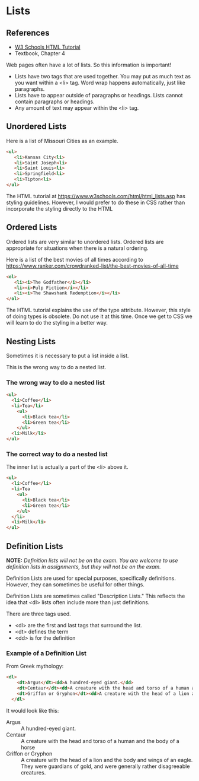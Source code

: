 # Lists

## References

* [W3 Schools HTML Tutorial](https://www.w3schools.com/html/html_lists.asp)
* Textbook, Chapter 4

Web pages often have a lot of lists.  So this information is important!

* Lists have two tags that are used together. You may put as much text as you want within a &lt;li&gt; tag.  Word wrap happens automatically, just like paragraphs.
* Lists have to appear outside of paragraphs or headings.  Lists cannot contain paragraphs or headings.
* Any amount of text may appear within the &lt;li&gt; tag.

## Unordered Lists

Here is a list of Missouri Cities as an example.

```html
<ul>
   <li>Kansas City<li>
   <li>Saint Joseph<li>
   <li>Saint Louis<li>
   <li>Springfield<li>
   <li>Tipton<li>
</ul>
```

The HTML tutorial at https://www.w3schools.com/html/html_lists.asp has styling guidelines.  However, I would prefer to do these in CSS rather than incorporate the styling directly to the HTML

## Ordered Lists

Ordered lists are very similar to unordered lists.  Ordered lists are appropriate for situations when there is a natural ordering.

Here is a list of the best movies of all times according to https://www.ranker.com/crowdranked-list/the-best-movies-of-all-time

```html
<ol>
   <li><i>The Godfather</i></li>
   <li><i>Pulp Fiction</i></li>
   <li><i>The Shawshank Redemption</i></li>
</ol>
```

The HTML tutorial explains the use of the type attribute.  However, this style of doing types is obsolete.  Do not use it at this time.  Once we get to CSS we will learn to do the styling in a better way.

## Nesting Lists

Sometimes it is necessary to put a list inside a list.

This is the wrong way to do a nested list.  

### The wrong way to do a nested list

```html
<ul>
  <li>Coffee</li>
  <li>Tea</li>
    <ul>
      <li>Black tea</li>
      <li>Green tea</li>
    </ul>
  <li>Milk</li>
</ul>
```

### The correct way to do a nested list

The inner list is actually a part of the &lt;li&gt; above it.

```html
<ul>
  <li>Coffee</li>
  <li>Tea
    <ul>
      <li>Black tea</li>
      <li>Green tea</li>
    </ul>
  </li>
  <li>Milk</li>
</ul>
```

## Definition Lists

**NOTE:**  *Definition lists will not be on the exam.  You are welcome to use definition lists in assignments, but they will not be on the exam.*

Definition Lists are used for special purposes, specifically definitions.  However, they can sometimes be useful for other things.

Definition Lists are sometimes called "Description Lists."  This reflects the idea that &lt;dl&gt; lists often include more than just definitions.

There are three tags used.

* &lt;dl&gt; are the first and last tags that surround the list.
* &lt;dt&gt; defines the term
* &lt;dd&gt; is for the definition

### Example of a Definition List

From Greek mythology:

```html
<dl>
    <dt>Argus</dt><dd>A hundred-eyed giant.</dd>
    <dt>Centaur</dt><dd>A creature with the head and torso of a human and the body of a horse</dd>
    <dt>Griffon or Gryphon</dt><dd>A creature with the head of a lion and the body and wings of an eagle.  They were guardians of gold, and were generally rather disagreeable creatures.</dd>
  </dl>
```

It would look like this:

<dl>
    <dt>Argus</dt><dd>A hundred-eyed giant.</dd>
    <dt>Centaur</dt><dd>A creature with the head and torso of a human and the body of a horse</dd>
    <dt>Griffon or Gryphon</dt><dd>A creature with the head of a lion and the body and wings of an eagle.  They were guardians of gold, and were generally rather disagreeable creatures.</dd>
  </dl>